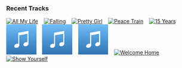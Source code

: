### Recent Tracks
[<img src='https://lastfm.freetls.fastly.net/i/u/300x300/6da11da7490ff0d365d255d49c083375.png' width='16%' height='16%' alt='All My Life'>](https://www.last.fm/music/honors/_/all%2bmy%2blife)&nbsp;&nbsp;&nbsp;&nbsp;[<img src='https://lastfm.freetls.fastly.net/i/u/300x300/4fe19bd9c9ca6983d6ce38367d9494b3.png' width='16%' height='16%' alt='Falling'>](https://www.last.fm/music/betcha/_/falling)&nbsp;&nbsp;&nbsp;&nbsp;[<img src='https://lastfm.freetls.fastly.net/i/u/300x300/9dd17855657a2b97f76f88775824e753.png' width='16%' height='16%' alt='Pretty Girl'>](https://www.last.fm/music/lapeer/_/pretty%2bgirl)&nbsp;&nbsp;&nbsp;&nbsp;[<img src='https://lastfm.freetls.fastly.net/i/u/300x300/90ab78aca107489ab4cd9f7eca841f67.png' width='16%' height='16%' alt='Peace Train'>](https://www.last.fm/music/yusuf/_/peace%2btrain)&nbsp;&nbsp;&nbsp;&nbsp;[<img src='https://lastfm.freetls.fastly.net/i/u/300x300/6d8491b8b8927e3540f1a29d3a90ec8b.png' width='16%' height='16%' alt='15 Years'>](https://www.last.fm/music/vistas/_/15%2byears)&nbsp;&nbsp;&nbsp;&nbsp;<br>[<img src='https://github.com/atfinke/atfinke/blob/master/placeholder.jpeg?raw=true' width='16%' height='16%' alt='Healing'>](https://www.last.fm/music/arlissa/_/healing)&nbsp;&nbsp;&nbsp;&nbsp;[<img src='https://github.com/atfinke/atfinke/blob/master/placeholder.jpeg?raw=true' width='16%' height='16%' alt='THE PRINCE'>](https://www.last.fm/music/madeon/_/the%2bprince)&nbsp;&nbsp;&nbsp;&nbsp;[<img src='https://github.com/atfinke/atfinke/blob/master/placeholder.jpeg?raw=true' width='16%' height='16%' alt='Happier'>](https://www.last.fm/music/marshmello/_/happier)&nbsp;&nbsp;&nbsp;&nbsp;[<img src='https://lastfm.freetls.fastly.net/i/u/300x300/7429b46f36d94bdcb207ad50e9da6b56.png' width='16%' height='16%' alt='Welcome Home'>](https://www.last.fm/music/radical%2bface/_/welcome%2bhome)&nbsp;&nbsp;&nbsp;&nbsp;[<img src='https://lastfm.freetls.fastly.net/i/u/300x300/fc8547314116a636f4a7d6ff3df6000f.png' width='16%' height='16%' alt='Show Yourself'>](https://www.last.fm/music/idina%2bmenzel/_/show%2byourself)&nbsp;&nbsp;&nbsp;&nbsp;<br>